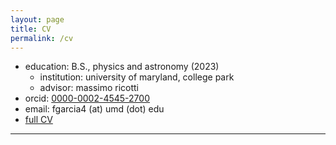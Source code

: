 ```yaml
---
layout: page
title: CV 
permalink: /cv
---
```


- education: B.S., physics and astronomy (2023)
    - institution: university of maryland, college park
    - advisor: massimo ricotti
- orcid: [0000-0002-4545-2700](https://orcid.org/0000-0002-4545-2700)
- email: fgarcia4 (at) umd (dot) edu
- [full CV](https://drive.google.com/file/d/14rdkP9Oa8FbA_hpaRPozkc9fNpDfSpcv/view?usp=sharing)








----
